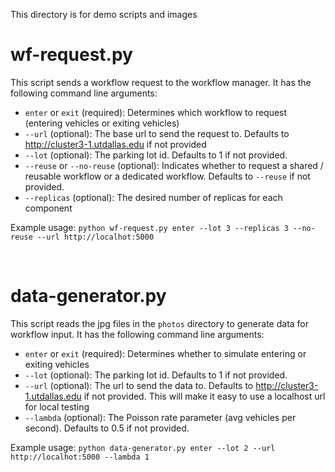 This directory is for demo scripts and images

# wf-request.py

This script sends a workflow request to the workflow manager. It has the following command line arguments:

- `enter` or `exit` (required): Determines which workflow to request (entering vehicles or exiting vehicles)
- `--url` (optional): The base url to send the request to. Defaults to http://cluster3-1.utdallas.edu if not provided
- `--lot` (optional): The parking lot id. Defaults to 1 if not provided.
- `--reuse` or `--no-reuse` (optional): Indicates whether to request a shared / reusable workflow or a dedicated workflow. Defaults to `--reuse` if not provided.
- `--replicas` (optional): The desired number of replicas for each component

Example usage: `python wf-request.py enter --lot 3 --replicas 3 --no-reuse --url http://localhot:5000`

<br>

# data-generator.py

This script reads the jpg files in the `photos` directory to generate data for workflow input. It has the following command line arguments:


- `enter` or `exit` (required): Determines whether to simulate entering or exiting vehicles
- `--lot` (optional): The parking lot id. Defaults to 1 if not provided.
- `--url` (optional): The url to send the data to. Defaults to http://cluster3-1.utdallas.edu if not provided. This will make it easy to use a localhost url for local testing
- `--lambda` (optional): The Poisson rate parameter (avg vehicles per second). Defaults to 0.5 if not provided.

Example usage: `python data-generator.py enter --lot 2 --url http://localhot:5000 --lambda 1`

